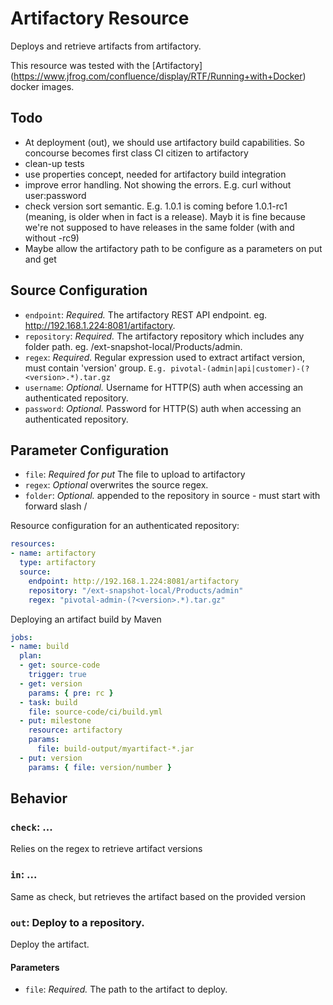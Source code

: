 # Artifactory Resource

Deploys and retrieve artifacts from artifactory. 

This resource was tested with the [Artifactory] (https://www.jfrog.com/confluence/display/RTF/Running+with+Docker) docker images.

## Todo
* At deployment (out), we should use artifactory build capabilities. So concourse becomes first class CI citizen to artifactory
* clean-up tests
* use properties concept, needed for artifactory build integration
* improve error handling. Not showing the errors. E.g. curl without user:password
* check version sort semantic. E.g. 1.0.1 is coming before 1.0.1-rc1 (meaning, is older when in fact is a release). Mayb it is fine because we're not supposed to have releases in the same folder (with and without -rc9)
* Maybe allow the artifactory path to be configure as a parameters on put and get

## Source Configuration

* `endpoint`: *Required.* The artifactory REST API endpoint. eg. http://192.168.1.224:8081/artifactory.
* `repository`: *Required.* The artifactory repository which includes any folder path. eg. /ext-snapshot-local/Products/admin.
* `regex`: *Required.* Regular expression used to extract artifact version, must contain 'version' group. ```E.g. pivotal-(admin|api|customer)-(?<version>.*).tar.gz```
* `username`: *Optional.* Username for HTTP(S) auth when accessing an authenticated repository.
* `password`: *Optional.* Password for HTTP(S) auth when accessing an authenticated repository.

## Parameter Configuration

* `file`: *Required for put* The file to upload to artifactory
* `regex`: *Optional* overwrites the source regex. 
* `folder`: *Optional.* appended to the repository in source - must start with forward slash /

Resource configuration for an authenticated repository:

``` yaml
resources:
- name: artifactory
  type: artifactory
  source:
    endpoint: http://192.168.1.224:8081/artifactory
    repository: "/ext-snapshot-local/Products/admin"
    regex: "pivotal-admin-(?<version>.*).tar.gz"
```

Deploying an artifact build by Maven

``` yaml
jobs:
- name: build
  plan:
  - get: source-code
    trigger: true
  - get: version
    params: { pre: rc }
  - task: build
    file: source-code/ci/build.yml
  - put: milestone
    resource: artifactory
    params:
      file: build-output/myartifact-*.jar
  - put: version
    params: { file: version/number }
```

## Behavior

### `check`: ...

Relies on the regex to retrieve artifact versions 


### `in`: ...

Same as check, but retrieves the artifact based on the provided version


### `out`: Deploy to a repository.

Deploy the artifact.

#### Parameters

* `file`: *Required.* The path to the artifact to deploy.
